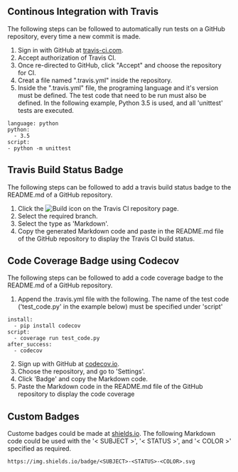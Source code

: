 ## Continous Integration with Travis
The following steps can be followed to automatically run tests on a GitHub repository, every time a new commit is made.

1. Sign in with GitHub at [travis-ci.com](https://travis-ci.com/).
2. Accept authorization of Travis CI.
3. Once re-directed to GitHub, click "Accept" and choose the repository for CI.
4. Creat a file named ".travis.yml" inside the repository. 
5. Inside the ".travis.yml" file, the programing language and it's version must be defined. The test code that need to be run must also be defined. In the following example, Python 3.5 is used, and all 'unittest' tests are executed. 

```
language: python
python:
  - 3.5
script:
- python -m unittest
```

## Travis Build Status Badge
The following steps can be followed to add a travis build status badge to the README.md of a GitHub repository.

1. Click the ![Build](https://img.shields.io/badge/build-passing-brightgreen.svg) icon on the Travis CI repository page.
2. Select the required branch.
3. Select the type as 'Markdown'.
4. Copy the generated Markdown code and paste in the README.md file of the GitHub repository to display the Travis CI build status.

## Code Coverage Badge using Codecov
The following steps can be followed to add a code coverage badge to the README.md of a GitHub repository.

1. Append the .travis.yml file with the following. The name of the test code ('test_code.py' in the example below) must be specified under 'script'
```
install:
  - pip install codecov
script:
  - coverage run test_code.py
after_success:
  - codecov
```
2. Sign up with GitHub at [codecov.io](https://codecov.io/).
3. Choose the repository, and go to 'Settings'.
4. Click 'Badge' and copy the Markdown code.
5. Paste the Markdown code in the README.md file of the GitHub repository to display the code coverage

## Custom Badges
Custome badges could be made at [shields.io](https://shields.io/#/). The following Markdown code could be used with the '< SUBJECT >', '< STATUS >', and '< COLOR >' specified as required. 
```
https://img.shields.io/badge/<SUBJECT>-<STATUS>-<COLOR>.svg
```
